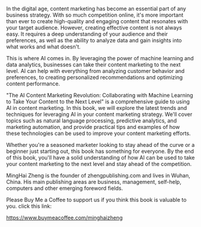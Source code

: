 
In the digital age, content marketing has become an essential part of any business strategy. With so much competition online, it's more important than ever to create high-quality and engaging content that resonates with your target audience. However, creating effective content is not always easy. It requires a deep understanding of your audience and their preferences, as well as the ability to analyze data and gain insights into what works and what doesn't.

This is where AI comes in. By leveraging the power of machine learning and data analytics, businesses can take their content marketing to the next level. AI can help with everything from analyzing customer behavior and preferences, to creating personalized recommendations and optimizing content performance.

"The AI Content Marketing Revolution: Collaborating with Machine Learning to Take Your Content to the Next Level" is a comprehensive guide to using AI in content marketing. In this book, we will explore the latest trends and techniques for leveraging AI in your content marketing strategy. We'll cover topics such as natural language processing, predictive analytics, and marketing automation, and provide practical tips and examples of how these technologies can be used to improve your content marketing efforts.

Whether you're a seasoned marketer looking to stay ahead of the curve or a beginner just starting out, this book has something for everyone. By the end of this book, you'll have a solid understanding of how AI can be used to take your content marketing to the next level and stay ahead of the competition.

MingHai Zheng is the founder of zhengpublishing.com and lives in Wuhan, China. His main publishing areas are business, management, self-help, computers and other emerging foreword fields.

Please Buy Me a Coffee to support us if you think this book is valuable to you. click this link:

https://www.buymeacoffee.com/minghaizheng
